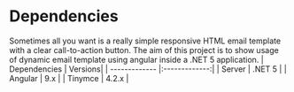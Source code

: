 # Dependencies
Sometimes all you want is a really simple responsive HTML email template with a clear call-to-action button. The aim of this project is to show usage of dynamic email template using angular inside a .NET 5 application.
| Dependencies        | Versions|
| ------------- |:-------------:|
| Server      | .NET 5 |
| Angular      | 9.x     |
| Tinymce | 4.2.x      |
